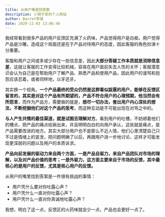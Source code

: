 ```yaml
---
title: 从用户嘴里找答案
description: 小胡子哥的个人网站
author: Barret李靖
date: 2020-11-03 13:06:46
---
```

我经常看到很多产品的用户反馈区充满了火药味，产品觉得用户是白痴，用户觉得产品是沙雕，造成这个局面还是在于产品对待用户的态度，因此客服的角色扮演十分重要。


客服和用户之间或多或少存在一些信息差，因此**大部分答疑工作本质就是消除信息差**，这就让客服的工作变得比较机械，容易在用户面前失去人性的关怀；客服潜意识会认为自己是在帮助用户了解产品、熟悉产品和使用产品，因此用户的谩骂和抱怨应该忍着，或者同样地，以牙还牙。


其实换一个视角，**一个产品最终的受众仍然是这群看似跋扈的用户，能够在反馈区留言的，其实是对这个产品有所期望的，产品不符合用户的心理预期，他当然会有所怨言**，而作为产品方，需要做的就是，**想尽一切办法，套出用户内心深处的想法，不断挖掘他们对这个产品的思考**。而这种互动是不可能出现在对骂之中的。


**与人产生共情的最佳渠道，就是试图去理解对方**。看到用户的吐槽，不妨顺着他们的槽点，把产品的痛点给揪出来，并且明明白白的向用户承认，这些就是痛点，是产品需要改进的地方。其实大部分用户也不是那么不近人情，他们心里清楚自己只不过是情绪上的宣泄，把问题明确了以后，再跟用户进一步地讨论，这样才可能发现更深层的问题以及用户的本质诉求。


**产品向前发展的驱动力来自两个方面，一是产品自驱力，来自产品团队对市场的理解，以及对产品价值的思考；一是外驱力，这方面主要来自于市场的反馈，其中最核心的是用户的反馈，尤其是核心用户的反馈。**


从用户的嘴里找到答案是一件很有挑战的事情：


- 用户凭什么要对你吐露心声？
- 用户凭什么一直对你吐露心声？
- 用户凭什么一直对你真诚地吐露心声？



我想，明白了这一点，反馈区的火药味就会少一点，产品也会更好一点了。